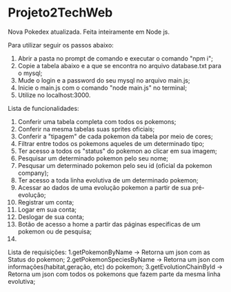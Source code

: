 # Projeto2TechWeb

Nova Pokedex atualizada. Feita inteiramente em Node js.

Para utilizar seguir os passos abaixo:

1. Abrir a pasta no prompt de comando e executar o comando "npm i";
2. Copie a tabela abaixo e a que se encontra no arquivo database.txt para o mysql;
3. Mude o login e a password do seu mysql no arquivo main.js;
4. Inicie o main.js com o comando "node main.js" no terminal;
5. Utilize no localhost:3000.

  
  
  Lista de funcionalidades:
  1. Conferir uma tabela completa com todos os pokemons;
  2. Conferir na mesma tabelas suas sprites oficiais;
  3. Conferir a "tipagem" de cada pokemon da tabela por meio de cores;
  4. Filtrar entre todos os pokemons aqueles de um determinado tipo;
  5. Ter acesso a todos os "status" do pokemon ao clicar em sua imagem;
  6. Pesquisar um determinado pokemon pelo seu nome;
  7. Pesqusar um determinado pokemon pelo seu id (oficial da pokemon company);
  8. Ter acesso a toda linha evolutiva de um determinado pokemon;
  9. Acessar ao dados de uma evolução pokemon a partir de sua pré-evolução;
  10. Registrar um conta;
  11. Logar em sua conta;
  12. Deslogar de sua conta;
  13. Botão de acesso a home a partir das páginas especificas de um pokemon ou de pesquisa;
  14. 
  

Lista de requisições:
1.getPokemonByName -> Retorna um json com as Status do pokemon;
2.getPokemonSpeciesByName -> Retorna um json com informações(habitat,geração, etc) do pokemon;
3.getEvolutionChainById -> Retorna um json com todos os pokemons que fazem parte da mesma linha evolutiva;

  


